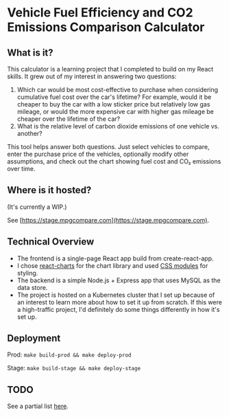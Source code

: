# Vehicle Fuel Efficiency and CO2 Emissions Comparison Calculator

## What is it?

This calculator is a learning project that I completed to build on my React skills.
It grew out of my interest in answering two questions:

1. Which car would be most cost-effective to purchase when considering cumulative fuel cost over
the car's lifetime? For example, would it be cheaper to buy the car with a low sticker price but
relatively low gas mileage, or would the more expensive car with higher gas mileage be cheaper
over the lifetime of the car?
2. What is the relative level of carbon dioxide emissions of one vehicle vs. another?

This tool helps answer both questions. Just select vehicles to compare, enter the
purchase price of the vehicles, optionally modify other assumptions, and check out
the chart showing fuel cost and CO₂ emissions over time.

## Where is it hosted?

(It's currently a WIP.)

See [https://stage.mpgcompare.com](https://stage.mpgcompare.com).

## Technical Overview

* The frontend is a single-page React app build from create-react-app.
* I chose [react-charts](https://www.npmjs.com/package/react-charts) for the chart library and used
[CSS modules](https://github.com/css-modules/css-modules) for styling.
* The backend is a simple Node.js + Express app that uses MySQL as the data store.
* The project is hosted on a Kubernetes cluster that I set up because of an interest to learn
more about how to set it up from scratch. If this were a high-traffic project, I'd definitely
do some things differently in how it's set up.

## Deployment

Prod: `make build-prod && make deploy-prod`

Stage: `make build-stage && make deploy-stage`

## TODO

See a partial list [here](https://github.com/gbryan/mpg/blob/master/frontend/src/App.js#L15).
